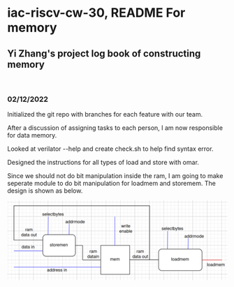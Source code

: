 # iac-riscv-cw-30, README For memory
## Yi Zhang's  project log book of constructing memory
<br />

### 02/12/2022
Initialized the git repo with branches for each feature with our team.  

After a discussion of assigning tasks to each person, I am now responsible for data memory.  

Looked at verilator --help and create check.sh to help find syntax error.  

Designed the instructions for all types of load and store with omar.  

Since we should not do bit manipulation inside the ram, I am going to make seperate module to do bit manipulation for loadmem and storemem. The design is shown as below.  

![](./pictures/datamemory.png)

